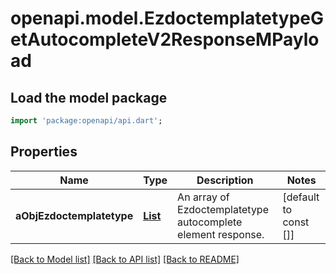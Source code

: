 # openapi.model.EzdoctemplatetypeGetAutocompleteV2ResponseMPayload

## Load the model package
```dart
import 'package:openapi/api.dart';
```

## Properties
Name | Type | Description | Notes
------------ | ------------- | ------------- | -------------
**aObjEzdoctemplatetype** | [**List<EzdoctemplatetypeAutocompleteElementResponse>**](EzdoctemplatetypeAutocompleteElementResponse.md) | An array of Ezdoctemplatetype autocomplete element response. | [default to const []]

[[Back to Model list]](../README.md#documentation-for-models) [[Back to API list]](../README.md#documentation-for-api-endpoints) [[Back to README]](../README.md)


